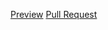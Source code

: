 [Preview](https://yazheviks.github.io/Mate/)
[Pull Request](https://github.com/yazheviks/Mate/pull/1/files)